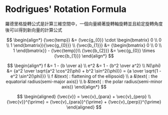# Rodrigues' Rotation Formula
羅德里格旋轉公式是計算三維空間中，一個向量繞著旋轉軸旋轉並且給定旋轉角度後可以得到新向量的計算公式

$$
\begin{align*}
{\vec{temp}} &= (\vec{g_{0}} \cdot \begin{bmatrix} 0 \\ 0 \\ 1 \end{bmatrix}){\vec{g_{0}}}  \\
{\vec{b_{1}}} &= {\begin{bmatrix} 0 \\ 0 \\ 1 \end{bmatrix}} - {\vec{temp}}\\ 
{\vec{b_{2}}} &= \vec{g_{0}} \times {\vec{b_{1}}}
\end{align*}
$$

$$
\begin{align*}
f   &= 1 - {b \over a} \\
e^2 &= 1 - {b^2 \over a^2} \\ 
N(\phi) &= {a^2 \over \sqrt{a^2 \cos^2(\phi) + b^2 \sin^2(\phi)}} 
         = {a \over \sqrt{1 - e^2 \sin^2(\phi)}} \\
f &\text{ : flattening of the ellipsoid} \\
a &\text{ : the equatorial radius(semi-major axis)} \\
b &\text{ : the polar radius(semi-minor axis)}
\end{align*}
$$

<!-- $${\vec{v}} = \vec{v}_{\perp} + {\vec{v}}_{\parallel}$$ -->

$$
\begin{aligned}
{\vec{v}} = \vec{v}_{para} + \vec{v}_{perp} \\
{\vec{v}}^{\prime} = {\vec{v}_{para}}^{\prime} + {\vec{v}_{perp}}^{\prime}
\end{aligned}
$$



<!-- $$
\begin{aligned}
{\vec{v}} = \vec{v}_{\parallel} + \vec{v}_{\perp} \\
{\vec{v}}^{\prime} = {\vec{v}_{\parallel}}^{\prime} + {\vec{v}_{\perp}}^{\prime}
\end{aligned}
$$ -->

<!-- 
![Alt text](image/plot1.drawio.png)

向量 $\vec{v}$ 的分量 $\vec{v}_{\parallel}$ 是投影在旋轉軸 $\hat n$ 上的向量，在旋轉的時候不會受到變化，所以

$$
\vec{v}_{\parallel} = {\vec{v}_{\parallel}}^{\prime}
$$

![Alt text](image/plot2.drawio.png)

事實上，當向量 $\vec v$ 繞著旋轉軸旋轉時，只有 $\vec{v}_{\perp}$ 跟著旋轉

![Alt text](image/plot3.drawio.png)

所以只要算出 ${\vec{v}_{\perp}}^{\prime}$ 就能得到 ${\vec{v}}^{\prime}$

$$
\begin{align*}
{\vec{v}}^{\prime} &= {\vec{v}_{\parallel}}^{\prime} + {\vec{v}_{\perp}}^{\prime} \\
{\vec{v}}^{\prime} &= {\vec{v}_{\parallel}} + {\vec{v}_{\perp}}^{\prime} 
\end{align*}
$$

$$
\begin{align*}
{\vec{v}_{\perp}}^{\prime} &= {\vec{v}_{\perp}}{\cos(\theta)} + {{{\hat n} \times {\vec{v}}} \over |{\vec {v}}|}
|{\vec {v}}|\sin(\theta) \\
&= {\vec{v}_{\perp}}{\cos(\theta)} + ({\hat n} \times {\vec{v}})\sin(\theta)
\end{align*}
$$

$$
\begin{align*}
{\vec{v}}^{\prime} &= {\vec{v}_{\parallel}} + {\vec{v}_{\perp}}{\cos(\theta)} + ({\hat n} \times {\vec{v}})\sin(\theta) \\
&= {\vec{v}_{\parallel}} + (\vec{v} - {\vec{v}_{\parallel}})\cos(\theta) + ({\hat n} \times {\vec{v}})\sin(\theta) \\
&= {\vec{v}_{\parallel}}(1 - \cos(\theta)) + \vec{v}\cos(\theta) + ({\hat n} \times {\vec{v}})\sin(\theta) \\
&= (\hat{n} \cdot \vec{v})\vec{v}(1 - \cos(\theta)) + \vec{v}\cos(\theta) + ({\hat n} \times {\vec{v}})\sin(\theta) 
\end{align*}
$$

the Rodrigues formula for the rotated vector $\vec{v}^{\prime}$ is 

$$
{\vec{v}}^{\prime}= (\hat{n} \cdot \vec{v})\vec{v}(1 - \cos(\theta)) + \vec{v}\cos(\theta) + ({\hat n} \times {\vec{v}})\sin(\theta) 
$$
 -->
